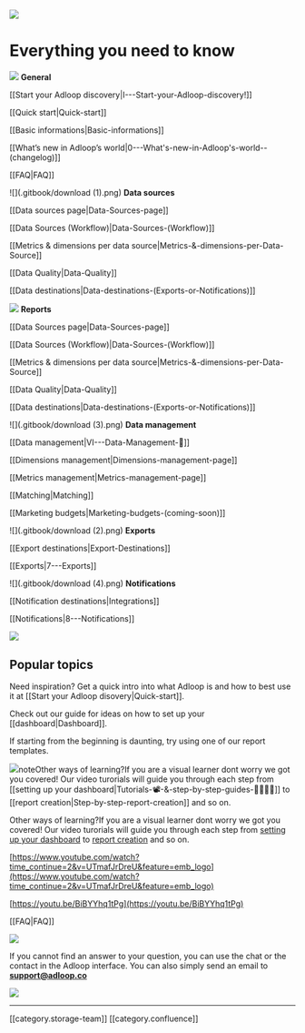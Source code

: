 
# 
![](.gitbook/Adloop-Manage.png)
# Everything you need to know


![](.gitbook/cropped-favicon.png) **General** 

[[Start your Adloop discovery|I---Start-your-Adloop-discovery!]]

[[Quick start|Quick-start]]

[[Basic informations|Basic-informations]]

[[What’s new in Adloop’s world|0---What's-new-in-Adloop's-world--(changelog)]]

[[FAQ|FAQ]]

![](.gitbook/download (1).png) **Data sources** 

[[Data sources page|Data-Sources-page]]

[[Data Sources (Workflow)|Data-Sources-(Workflow)]]

[[Metrics & dimensions per data source|Metrics-&-dimensions-per-Data-Source]]

[[Data Quality|Data-Quality]]

[[Data destinations|Data-destinations-(Exports-or-Notifications)]]

![](.gitbook/download.png) **Reports** 

[[Data Sources page|Data-Sources-page]]

[[Data Sources (Workflow)|Data-Sources-(Workflow)]]

[[Metrics & dimensions per data source|Metrics-&-dimensions-per-Data-Source]]

[[Data Quality|Data-Quality]]

[[Data destinations|Data-destinations-(Exports-or-Notifications)]]



![](.gitbook/download (3).png) **Data management** 

[[Data management|VI---Data-Management-📁]]

[[Dimensions management|Dimensions-management-page]]

[[Metrics management|Metrics-management-page]]

[[Matching|Matching]]

[[Marketing budgets|Marketing-budgets-(coming-soon)]]



![](.gitbook/download (2).png) **Exports** 

[[Export destinations|Export-Destinations]]

[[Exports|7---Exports]]

![](.gitbook/download (4).png) **Notifications** 

[[Notification destinations|Integrations]]

[[Notifications|8---Notifications]]

![](.gitbook/phone-notif@2x.png)


## Popular topics


Need inspiration? Get a quick intro into what Adloop is and how to best use it at  [[Start your Adloop disovery|Quick-start]].

 Check out our guide for ideas on how to set up your [[dashboard|Dashboard]].

 If starting from the beginning is daunting, try using one of our report templates.

![](.gitbook/Adloop-Dashboard_2.png)noteOther ways of learning?If you are a visual learner dont worry we got you covered!  Our video turorials will guide you through each step from [[setting up your dashboard|Tutorials-📽-&-step-by-step-guides-🚶‍♀️🚶‍♂️]] to [[report creation|Step-by-step-report-creation]] and so on. 

Other ways of learning?If you are a visual learner dont worry we got you covered!  Our video turorials will guide you through each step from [setting up your dashboard](/wiki/spaces/AHEN/pages/1770553413) to [report creation](/wiki/spaces/AHEN/pages/1770553779/Step+by+step+report+creation) and so on. 



[https://www.youtube.com/watch?time_continue=2&v=UTmafJrDreU&feature=emb_logo](https://www.youtube.com/watch?time_continue=2&v=UTmafJrDreU&feature=emb_logo)



[https://youtu.be/BiBYYhq1tPg](https://youtu.be/BiBYYhq1tPg)



[[FAQ|FAQ]]

![](.gitbook/Founder.png)

If you cannot find an answer to your question, you can use the chat or the contact in the Adloop interface. You can also simply send an email to[ **support@adloop.co** ](mailto:support@adloop.co)

![](.gitbook/Adloop-users-1.png)









*****

[[category.storage-team]] 
[[category.confluence]] 
